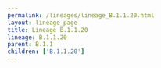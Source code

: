 ```yaml
---
permalink: /lineages/lineage_B.1.1.20.html
layout: lineage_page
title: Lineage B.1.1.20
lineage: B.1.1.20
parent: B.1.1
children: ['B.1.1.20']
---
```

